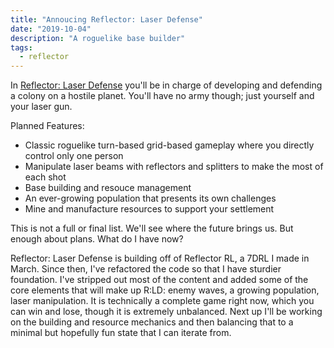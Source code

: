 ```yaml
---
title: "Annoucing Reflector: Laser Defense"
date: "2019-10-04"
description: "A roguelike base builder"
tags:
  - reflector
---
```


In <a href="https://oatmealproblem.itch.io/reflector" target="_blank" rel="noopener noreferrer">Reflector: Laser Defense</a> you'll be in charge of developing and defending a colony on a hostile planet. You'll have no army though; just yourself and your laser gun.

Planned Features:

- Classic roguelike turn-based grid-based gameplay where you directly control only one person
- Manipulate laser beams with reflectors and splitters to make the most of each shot
- Base building and resouce management
- An ever-growing population that presents its own challenges
- Mine and manufacture resources to support your settlement

This is not a full or final list. We'll see where the future brings us. But enough about plans. What do I have now?

Reflector: Laser Defense is building off of Reflector RL, a 7DRL I made in March. Since then, I've refactored the code so that I have sturdier foundation. I've stripped out most of the content and added some of the core elements that will make up R:LD: enemy waves, a growing population, laser manipulation. It is technically a complete game right now, which you can win and lose, though it is extremely unbalanced. Next up I'll be working on the building and resource mechanics and then balancing that to a minimal but hopefully fun state that I can iterate from.
